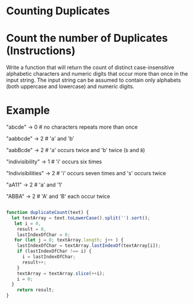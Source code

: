 # Counting Duplicates

# Count the number of Duplicates (Instructions)
 Write a function that will return the count of distinct case-insensitive alphabetic characters and numeric digits that occur more than once in the input string. The input string can be assumed to contain only alphabets (both uppercase and lowercase) and numeric digits.

# Example
"abcde" -> 0 # no characters repeats more than once

"aabbcde" -> 2 # 'a' and 'b'

"aabBcde" -> 2 # 'a' occurs twice and 'b' twice (`b` and `B`)

"indivisibility" -> 1 # 'i' occurs six times

"Indivisibilities" -> 2 # 'i' occurs seven times and 's' occurs twice

"aA11" -> 2 # 'a' and '1'

"ABBA" -> 2 # 'A' and 'B' each occur twice

```JavaScript

function duplicateCount(text) {
  let textArray = text.toLowerCase().split('').sort();
   let i = 0,
    result = 0,
    lastIndexOfChar = 0;
   for (let j = 0; textArray.length; j++ ) {
    lastIndexOfChar = textArray.lastIndexOf(textArray[i]);
    if (lastIndexOfChar !== i) {
      i = lastIndexOfChar;
      result++;
    }
    textArray = textArray.slice(++i);
    i = 0;
  }
    return result;
}
```
